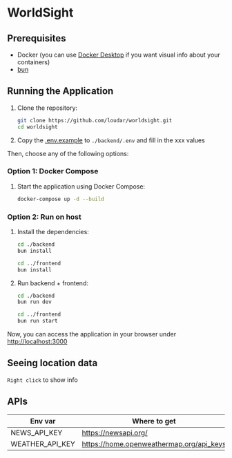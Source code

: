 # WorldSight

## Prerequisites

- Docker (you can use [Docker Desktop](https://www.docker.com/products/docker-desktop/) if you want visual info about your containers)
- [bun](https://bun.sh)

## Running the Application

1. Clone the repository:
   ```bash
   git clone https://github.com/loudar/worldsight.git
   cd worldsight
   ```

2. Copy the [.env.example](./backend/.env.example) to `./backend/.env` and fill in the xxx values

Then, choose any of the following options:

### Option 1: Docker Compose

1. Start the application using Docker Compose:
   ```bash
   docker-compose up -d --build
   ```

### Option 2: Run on host

1. Install the dependencies:
   
   ```bash
   cd ./backend
   bun install
   ```
   
   ```bash
   cd ../frontend
   bun install
   ```

2. Run backend + frontend:
   ```bash
   cd ./backend
   bun run dev
   ```
   
   ```bash
   cd ../frontend
   bun run start
   ```

Now, you can access the application in your browser under [http://localhost:3000](http://localhost:3000)

## Seeing location data

`Right click` to show info

## APIs

| Env var         | Where to get                             |
|-----------------|------------------------------------------|
| NEWS_API_KEY    | https://newsapi.org/                     |
| WEATHER_API_KEY | https://home.openweathermap.org/api_keys |